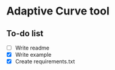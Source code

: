 # Adaptive Curve tool

## To-do list

- [ ] Write readme
- [x] Write example
- [x] Create requirements.txt
